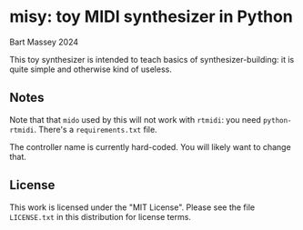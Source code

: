 # misy: toy MIDI synthesizer in Python
Bart Massey 2024

This toy synthesizer is intended to teach basics of
synthesizer-building: it is quite simple and otherwise kind
of useless.

## Notes

Note that that `mido` used by this will not work with
`rtmidi`: you need `python-rtmidi`. There's a
`requirements.txt` file.

The controller name is currently hard-coded. You will likely
want to change that.

## License

This work is licensed under the "MIT License". Please see the file
`LICENSE.txt` in this distribution for license terms.
